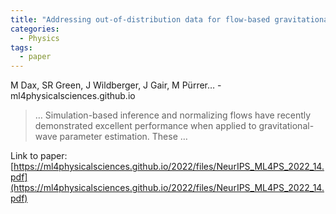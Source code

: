 ```yaml
---
title: "Addressing out-of-distribution data for flow-based gravitational wave inference"
categories:
  - Physics
tags:
  - paper
---
```

M Dax, SR Green, J Wildberger, J Gair, M Pürrer… - ml4physicalsciences.github.io



>… Simulation-based inference and normalizing flows have recently demonstrated excellent performance when applied to gravitational-wave parameter estimation. These …

Link to paper: [https://ml4physicalsciences.github.io/2022/files/NeurIPS_ML4PS_2022_14.pdf](https://ml4physicalsciences.github.io/2022/files/NeurIPS_ML4PS_2022_14.pdf)
